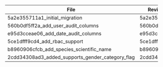 | File                                             | Revision     | Down         |
| ------------------------------------------------ | ------------ | ------------ |
| 5a2e355711a1_initial_migration                   | 5a2e355711a1 | -            |
| 560b0df5ff2a_add_user_audit_columns              | 560b0df5ff2a | 5a2e355711a1 |
| e95d3cceae06_add_date_audit_columns              | e95d3cceae06 | 560b0df5ff2a |
| 5ce1dfff9cd4_add_rbac_support                    | 5ce1dfff9cd4 | e95d3cceae06 |
| b8960906cfcb_add_species_scientific_name         | b8960906cfcb | 5ce1dfff9cd4 |
| 2cdd34308ad3_added_supports_gender_category_flag | 2cdd34308ad3 | b8960906cfcb |

